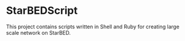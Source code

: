# StarBEDScript
This project contains scripts written in Shell and Ruby for creating large scale network on StarBED.
